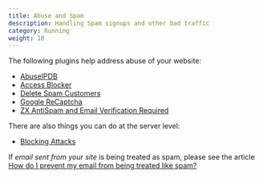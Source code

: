 ```yaml
---
title: Abuse and Spam 
description: Handling Spam signups and other bad traffic 
category: Running
weight: 10
---
```


The following plugins help address abuse of your website: 

- [AbuseIPDB](https://www.zen-cart.com/downloads.php?do=file&id=2371)
- [Access Blocker](https://www.zen-cart.com/downloads.php?do=file&id=2237)
- [Delete Spam Customers](https://www.zen-cart.com/downloads.php?do=file&id=2253) 
- [Google ReCaptcha](https://www.zen-cart.com/downloads.php?do=file&id=1455)
- [ZX AntiSpam and Email Verification Required](https://www.zen-cart.com/downloads.php?do=file&id=2306) 

There are also things you can do at the server level: 
- [Blocking Attacks](/user/troubleshooting/blocking_attacks/)


If *email sent from your site* is being treated as spam, please see the article [How do I prevent my email from being treated like spam?](/user/email/spam/)
